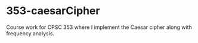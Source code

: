 # 353-caesarCipher
Course work for CPSC 353 where I implement the Caesar cipher along with frequency analysis.
